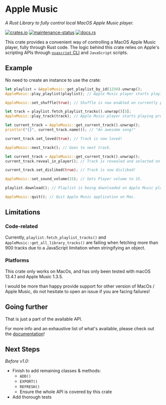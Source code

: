 # Apple Music
_A Rust Library to fully control local MacOS Apple Music player._

[![crates.io](https://img.shields.io/crates/v/apple-music.svg)](https://crates.io/crates/apple-music)
[![maintenance-status](https://img.shields.io/badge/maintenance-actively--developed-brightgreen.svg)](https://crates.io/crates/apple-music)
[![docs.rs](https://img.shields.io/docsrs/apple-music)](https://docs.rs/apple-music/latest)

This crate provides a convenient way of controlling a MacOS Apple Music player, fully through Rust code.
The logic behind this crate relies on Apple's scripting APIs through [`osascript` CLI](https://ss64.com/mac/osascript.html) and `JavaScript` scripts.


## Example
No need to create an instance to use the crate:
```rust
let playlist = &AppleMusic::get_playlist_by_id(1234).unwrap();
AppleMusic::play_playlist(playlist); // Apple Music player starts playing provided Playlist.

AppleMusic::set_shuffle(true); // Shuffle is now enabled on currently playing Playlist.

let track = playlist.fetch_playlist_tracks().unwrap()[5];
AppleMusic::play_track(track); // Apple Music player starts playing provided Track.

let current_track = AppleMusic::get_current_track().unwrap();
println!("{}", current_track.name()); // "An awesome song!"

current_track.set_loved(true); // Track is now loved!

AppleMusic::next_track(); // Goes to next track.

let current_track = AppleMusic::get_current_track().unwrap();
current_track.reveal_in_player(); // Track is revealed and selected on Apple Music player.

current_track.set_disliked(true); // Track is now disliked!

AppleMusic::set_sound_volume(15); // Sets Player volume to 15.

playlist.download(); // Playlist is being downloaded on Apple Music player.

AppleMusic::quit(); // Quit Apple Music application on Mac.
```

## Limitations
### Code-related
Currently, `playlist.fetch_playlist_tracks()` and `AppleMusic::get_all_library_tracks()` are failing when fetching more than 900 tracks due to a JavaScript limitation when stringifying an object.

### Platforms
This crate only works on MacOs, and has only been tested with macOS 13.4.1 and Apple Music 1.3.5.

I would be more than happy provide support for other version of MacOs / Apple Music, do not hesitate to open an issue if you are facing failures!

## Going further
That is just a part of the available API.

For more info and an exhaustive list of what's available, please check out the [documentation](https://docs.rs/apple-music/latest)!

## Next Steps 
_Before v1.0:_
- Finish to add remaining classes & methods:
  - `ADD()`
  - `EXPORT()`
  - `REFRESH()`
  - Ensure the whole API is covered by this crate
- Add thorough tests
